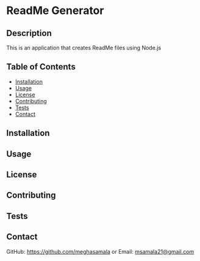 
# ReadMe Generator
## Description
This is an application that creates ReadMe files using Node.js
## Table of Contents
* [Installation](#installation)
* [Usage](#usage)
* [License](#license)
* [Contributing](#contributing)
* [Tests](#tests)
* [Contact](#contact)
## Installation

## Usage

 ## License
    
    
## Contributing

## Tests

## Contact
GitHub: https://github.com/meghasamala or Email: msamala21@gmail.com
    